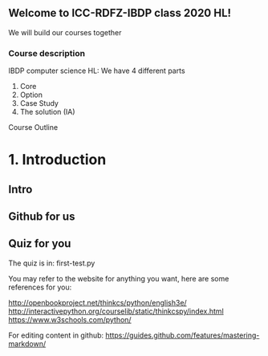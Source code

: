 ## Welcome to ICC-RDFZ-IBDP class 2020 HL!

We will build our courses together

### Course description

IBDP computer science HL:
We have 4 different parts
1. Core
2. Option
3. Case Study
4. The solution (IA)

Course Outline
# 1. Introduction
## Intro
## Github for us
## Quiz for you


The quiz is in: first-test.py

You may refer to the website for anything you want, here are some references for you:

http://openbookproject.net/thinkcs/python/english3e/
http://interactivepython.org/courselib/static/thinkcspy/index.html
https://www.w3schools.com/python/



For editing content in github:
https://guides.github.com/features/mastering-markdown/
